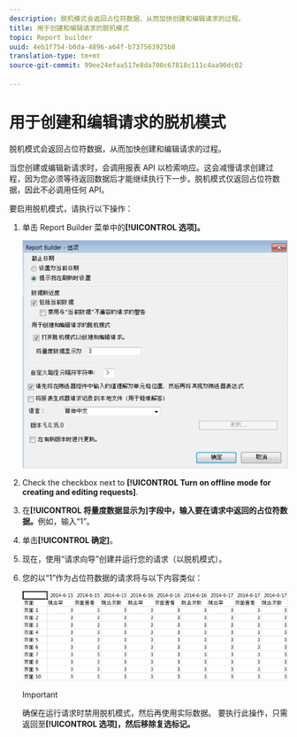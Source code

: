 ```yaml
---
description: 脱机模式会返回占位符数据，从而加快创建和编辑请求的过程。
title: 用于创建和编辑请求的脱机模式
topic: Report builder
uuid: 4eb1f754-b6da-4896-a64f-b737563925b8
translation-type: tm+mt
source-git-commit: 99ee24efaa517e8da700c67818c111c4aa90dc02

---
```



# 用于创建和编辑请求的脱机模式

脱机模式会返回占位符数据，从而加快创建和编辑请求的过程。

当您创建或编辑新请求时，会调用报表 API 以检索响应。这会减慢请求创建过程，因为您必须等待返回数据后才能继续执行下一步。脱机模式仅返回占位符数据，因此不必调用任何 API。

要启用脱机模式，请执行以下操作：

1. 单击 Report Builder 菜单中的&#x200B;**[!UICONTROL 选项]。**

   ![](assets/offline_mode.png)

1. Check the checkbox next to **[!UICONTROL Turn on offline mode for creating and editing requests]**.
1. 在&#x200B;**[!UICONTROL 将量度数据显示为]字段中，输入要在请求中返回的占位符数据。**&#x200B;例如，输入“1”。
1. 单击&#x200B;**[!UICONTROL 确定]**。
1. 现在，使用“请求向导”创建并运行您的请求（以脱机模式）。
1. 您的以“1”作为占位符数据的请求将与以下内容类似：

   ![](assets/offline_mode_example.png)

   >[!IMPORTANT]
   >
   >确保在运行请求时禁用脱机模式，然后再使用实际数据。 要执行此操作，只需返回至&#x200B;**[!UICONTROL 选项]，然后移除复选标记。**

